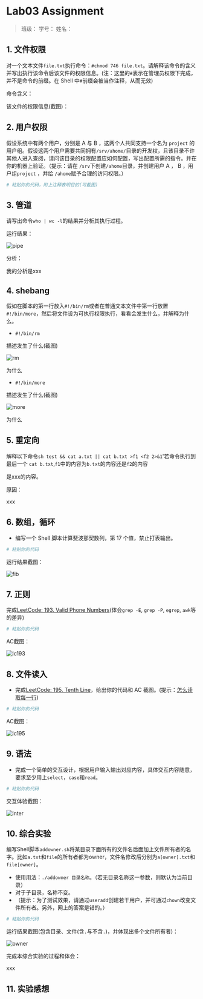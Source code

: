 # Lab03 Assignment

> 班级：
> 学号：
> 姓名：

## 1. 文件权限

对一个文本文件`file.txt`执行命令：`#chmod 746 file.txt`。请解释该命令的含义并写出执行该命令后该文件的权限信息。(注：这里的`#`表示在管理员权限下完成，并不是命令的前缀。在 Shell 中`#`前缀会被当作注释，从而无效)

命令含义：

该文件的权限信息(截图)：

## 2. 用户权限

假设系统中有两个用户，分别是 A 与 B ，这两个人共同支持一个名为 `project` 的用户组。假设这两个用户需要共同拥有`/srv/ahome/`目录的开发权，且该目录不许其他人进入查阅，请问该目录的权限配置应如何配置，写出配置所需的指令。并在你的机器上验证。（提示：请在 `/srv`下创建`/ahome`目录，并创建用户 A ， B ，用户组`project` ，并给 `/ahome`赋予合理的访问权限。）

```bash
# 粘贴你的代码，附上注释表明目的(可截图)
```

## 3. 管道

请写出命令`who | wc -l`的结果并分析其执行过程。

运行结果：

![pipe](img/fig.jpg)

分析：

我的分析是xxx

## 4. shebang

假如在脚本的第一行放入`#!/bin/rm`或者在普通文本文件中第一行放置`#!/bin/more`，然后将文件设为可执行权限执行，看看会发生什么，并解释为什么。

- `#!/bin/rm`

描述发生了什么(截图)

![rm](img/rm.jpg)

为什么

- `#!/bin/more`

描述发生了什么(截图)

![more](img/more.jpg)

为什么

## 5. 重定向

解释以下命令`sh test && cat a.txt || cat b.txt >f1 <f2 2>&1`'若命令执行到最后一个 `cat b.txt`,`f1`中的内容为`b.txt`的内容还是`f2`的内容

是xxx的内容。

原因：

xxx

## 6. 数组，循环

- 编写一个 Shell 脚本计算斐波那契数列，第 17 个值，禁止打表输出。

```bash
# 粘贴你的代码
```

运行结果截图：

![fib](img/fig.jpg)

## 7. 正则

完成[LeetCode: 193. Valid Phone Numbers](https://leetcode-cn.com/problems/valid-phone-numbers/)(体会`grep -E`, `grep -P`, `egrep`, `awk`等的差异)

```bash
# 粘贴你的代码
```

AC截图：

![lc193](img/fig.jpg)

## 8. 文件读入

- 完成[LeetCode: 195. Tenth Line](https://leetcode.com/problems/valid-phone-numbers/)，给出你的代码和 AC 截图。(提示：[怎么读取每一行](http://blog.sina.com.cn/s/blog_605f5b4f0101b0sd.html))

```bash
# 粘贴你的代码
```

AC截图：

![lc195](img/fig.jpg)

## 9. 语法

- 完成一个简单的交互设计，根据用户输入输出对应内容，具体交互内容随意，要求至少用上`select`，`case`和`read`。

```bash
# 粘贴你的代码
```

交互体验截图：

![inter](img/fig.jpg)

## 10. 综合实验

编写Shell脚本`addowner.sh`将某目录下面所有的文件名后面加上文件所有者的名字。比如`a.txt`和`file`的所有者都为owner，文件名修改后分别为`a[owner].txt`和`file[owner]`。

- 使用用法：`./addowner 目录名称`。（若无目录名称这一参数，则默认为当前目录）
- 对于子目录，名称不变。
- （提示：为了测试效果，请通过`useradd`创建若干用户，并可通过`chown`改变文件所有者。另外，网上的答案是错的。）

```bash
# 粘贴你的代码
```

运行结果截图(包含目录、文件(含`.`与不含`.`)，并体现出多个文件所有者)：

![owner](img/fig.jpg)

完成本综合实验的过程和体会：

xxx

## 11. 实验感想
